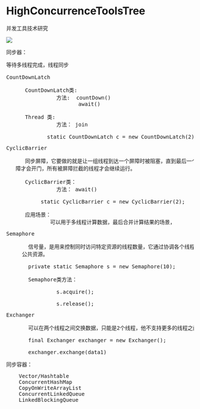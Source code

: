 # HighConcurrenceToolsTree
并发工具技术研究


![](https://i.imgur.com/UYX1ri0.png)

同步器：

<pre>
等待多线程完成，线程同步

CountDownLatch

      CountDownLatch类:
                方法:  countDown()
                       await()

      Thread 类:
                方法： join

             static CountDownLatch c = new CountDownLatch(2)
</pre>

<pre>
CyclicBarrier

      同步屏障，它要做的就是让一组线程到达一个屏障时被阻塞，直到最后一个线程到达屏障时，屏
   障才会开门，所有被屏障拦截的线程才会继续运行。

      CyclicBarrier类：
                方法： await()

           static CyclicBarrier c = new CyclicBarrier(2);

      应用场景：
              可以用于多线程计算数据，最后合并计算结果的场景，
</pre>

<pre>
Semaphore

       信号量，是用来控制同时访问特定资源的线程数量，它通过协调各个线程，以保证合理的使用
     公共资源。

       private static Semaphore s = new Semaphore(10);

       Semaphore类方法：

                s.acquire();

                s.release();
</pre>

<pre>
Exchanger

       可以在两个线程之间交换数据，只能是2个线程，他不支持更多的线程之间互换数据。

       final Exchanger exchanger = new Exchanger();

       exchanger.exchange(data1)
</pre>


同步容器：

<pre>
    Vector/Hashtable
    ConcurrentHashMap
    CopyOnWriteArrayList
    ConcurrentLinkedQueue
    LinkedBlockingQueue
</pre>